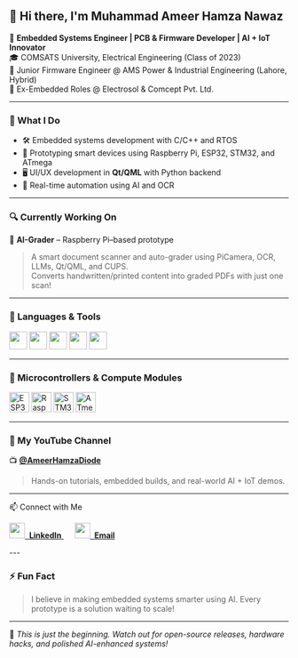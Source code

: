 ## 👋 Hi there, I'm Muhammad Ameer Hamza Nawaz

🚀 **Embedded Systems Engineer | PCB & Firmware Developer | AI + IoT Innovator**  
🎓 COMSATS University, Electrical Engineering (Class of 2023)  
💼 Junior Firmware Engineer @ AMS Power & Industrial Engineering (Lahore, Hybrid)  
🔧 Ex-Embedded Roles @ Electrosol & Comcept Pvt. Ltd.

---

### 🧠 What I Do

- 🛠️ Embedded systems development with C/C++ and RTOS
- 🤖 Prototyping smart devices using Raspberry Pi, ESP32, STM32, and ATmega
- 🖥️ UI/UX development in **Qt/QML** with Python backend
- 🧠 Real-time automation using AI and OCR

---

### 🔍 Currently Working On

📌 **AI-Grader** – Raspberry Pi–based prototype  
> A smart document scanner and auto-grader using PiCamera, OCR, LLMs, Qt/QML, and CUPS.  
> Converts handwritten/printed content into graded PDFs with just one scan!

---

### 🧰 Languages & Tools

<p align="left">
  <img src="https://cdn.jsdelivr.net/gh/devicons/devicon/icons/c/c-original.svg" height="32" />
  <img src="https://cdn.jsdelivr.net/gh/devicons/devicon/icons/cplusplus/cplusplus-original.svg" height="32" />
  <img src="https://cdn.jsdelivr.net/gh/devicons/devicon/icons/python/python-original.svg" height="32" />
  <img src="https://upload.wikimedia.org/wikipedia/commons/0/0b/Qt_logo_2016.svg" height="32" />
  <img src="https://upload.wikimedia.org/wikipedia/commons/6/6a/CUPS_logo.svg" height="32" />
</p>

---

### 🔌 Microcontrollers & Compute Modules

<p align="left">
  <img src="https://i.pinimg.com/originals/b4/a9/f7/b4a9f736f62c24d599f7cb747980ab45.png" height="36" title="ESP32" />
  <img src="https://upload.wikimedia.org/wikipedia/en/thumb/c/cb/Raspberry_Pi_Logo.svg/240px-Raspberry_Pi_Logo.svg.png" height="36" title="Raspberry Pi" />
  <img src="https://companieslogo.com/img/orig/NOD.OL-cab5b4b7.png?t=1720244493" height="36" title="STM32 (STMicroelectronics)" />
  <img src="https://brandslogos.com/wp-content/uploads/thumbs/atmel-logo-vector.svg" height="36" title="ATmega (Atmel)" />
</p>

---

### 🎥 My YouTube Channel

📺 [**@AmeerHamzaDiode**](https://www.youtube.com/@AmeerHamzaDiode)  
> Hands-on tutorials, embedded builds, and real-world AI + IoT demos.

---

📫 Connect with Me
<p align="left"> <a href="https://www.linkedin.com/in/muhammad-ameer-hamza-nawaz-1231b1229" target="_blank"> <img src="https://cdn.jsdelivr.net/gh/devicons/devicon/icons/linkedin/linkedin-original.svg" height="28" /> &nbsp;<strong>LinkedIn</strong> </a> &nbsp;&nbsp;&nbsp;&nbsp; <a href="mailto:ameer.hamza2277123@gmail.com"> <img src="https://cdn.jsdelivr.net/gh/devicons/devicon/icons/google/google-original.svg" height="28" /> &nbsp;<strong>Email</strong> </a> </p>
---

### ⚡ Fun Fact

> I believe in making embedded systems smarter using AI. Every prototype is a solution waiting to scale!

---

🎯 *This is just the beginning. Watch out for open-source releases, hardware hacks, and polished AI-enhanced systems!*
